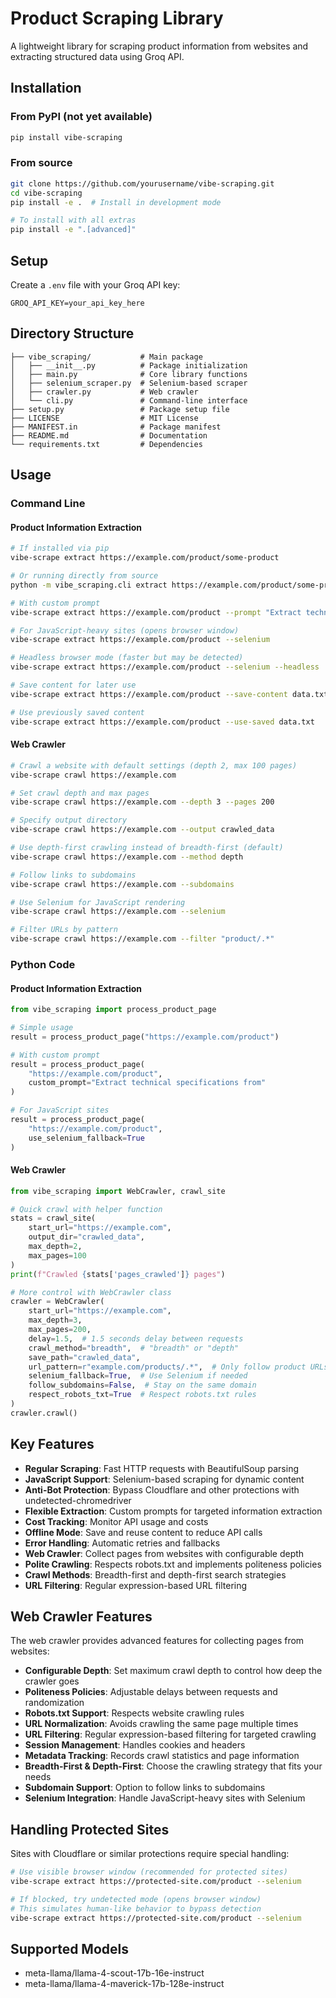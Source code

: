 # Product Scraping Library

A lightweight library for scraping product information from websites and extracting structured data using Groq API.

## Installation

### From PyPI (not yet available)

```bash
pip install vibe-scraping
```

### From source

```bash
git clone https://github.com/yourusername/vibe-scraping.git
cd vibe-scraping
pip install -e .  # Install in development mode

# To install with all extras
pip install -e ".[advanced]"
```

## Setup

Create a `.env` file with your Groq API key:

```
GROQ_API_KEY=your_api_key_here
```

## Directory Structure

```
├── vibe_scraping/           # Main package
│   ├── __init__.py          # Package initialization
│   ├── main.py              # Core library functions
│   ├── selenium_scraper.py  # Selenium-based scraper
│   ├── crawler.py           # Web crawler
│   └── cli.py               # Command-line interface
├── setup.py                 # Package setup file
├── LICENSE                  # MIT License
├── MANIFEST.in              # Package manifest
├── README.md                # Documentation
└── requirements.txt         # Dependencies
```

## Usage

### Command Line

#### Product Information Extraction

```bash
# If installed via pip
vibe-scrape extract https://example.com/product/some-product

# Or running directly from source
python -m vibe_scraping.cli extract https://example.com/product/some-product

# With custom prompt
vibe-scrape extract https://example.com/product --prompt "Extract technical specs"

# For JavaScript-heavy sites (opens browser window)
vibe-scrape extract https://example.com/product --selenium

# Headless browser mode (faster but may be detected)
vibe-scrape extract https://example.com/product --selenium --headless

# Save content for later use
vibe-scrape extract https://example.com/product --save-content data.txt

# Use previously saved content
vibe-scrape extract https://example.com/product --use-saved data.txt
```

#### Web Crawler

```bash
# Crawl a website with default settings (depth 2, max 100 pages)
vibe-scrape crawl https://example.com

# Set crawl depth and max pages
vibe-scrape crawl https://example.com --depth 3 --pages 200

# Specify output directory
vibe-scrape crawl https://example.com --output crawled_data

# Use depth-first crawling instead of breadth-first (default)
vibe-scrape crawl https://example.com --method depth

# Follow links to subdomains
vibe-scrape crawl https://example.com --subdomains

# Use Selenium for JavaScript rendering
vibe-scrape crawl https://example.com --selenium

# Filter URLs by pattern
vibe-scrape crawl https://example.com --filter "product/.*"
```

### Python Code

#### Product Information Extraction

```python
from vibe_scraping import process_product_page

# Simple usage
result = process_product_page("https://example.com/product")

# With custom prompt
result = process_product_page(
    "https://example.com/product",
    custom_prompt="Extract technical specifications from"
)

# For JavaScript sites
result = process_product_page(
    "https://example.com/product",
    use_selenium_fallback=True
)
```

#### Web Crawler

```python
from vibe_scraping import WebCrawler, crawl_site

# Quick crawl with helper function
stats = crawl_site(
    start_url="https://example.com",
    output_dir="crawled_data",
    max_depth=2,
    max_pages=100
)
print(f"Crawled {stats['pages_crawled']} pages")

# More control with WebCrawler class
crawler = WebCrawler(
    start_url="https://example.com",
    max_depth=3,
    max_pages=200,
    delay=1.5,  # 1.5 seconds delay between requests
    crawl_method="breadth",  # "breadth" or "depth"
    save_path="crawled_data",
    url_pattern=r"example.com/products/.*",  # Only follow product URLs
    selenium_fallback=True,  # Use Selenium if needed
    follow_subdomains=False,  # Stay on the same domain
    respect_robots_txt=True  # Respect robots.txt rules
)
crawler.crawl()
```

## Key Features

- **Regular Scraping**: Fast HTTP requests with BeautifulSoup parsing
- **JavaScript Support**: Selenium-based scraping for dynamic content
- **Anti-Bot Protection**: Bypass Cloudflare and other protections with undetected-chromedriver
- **Flexible Extraction**: Custom prompts for targeted information extraction
- **Cost Tracking**: Monitor API usage and costs
- **Offline Mode**: Save and reuse content to reduce API calls
- **Error Handling**: Automatic retries and fallbacks
- **Web Crawler**: Collect pages from websites with configurable depth
- **Polite Crawling**: Respects robots.txt and implements politeness policies
- **Crawl Methods**: Breadth-first and depth-first search strategies
- **URL Filtering**: Regular expression-based URL filtering

## Web Crawler Features

The web crawler provides advanced features for collecting pages from websites:

- **Configurable Depth**: Set maximum crawl depth to control how deep the crawler goes
- **Politeness Policies**: Adjustable delays between requests and randomization
- **Robots.txt Support**: Respects website crawling rules
- **URL Normalization**: Avoids crawling the same page multiple times
- **URL Filtering**: Regular expression-based filtering for targeted crawling
- **Session Management**: Handles cookies and headers
- **Metadata Tracking**: Records crawl statistics and page information
- **Breadth-First & Depth-First**: Choose the crawling strategy that fits your needs
- **Subdomain Support**: Option to follow links to subdomains
- **Selenium Integration**: Handle JavaScript-heavy sites with Selenium

## Handling Protected Sites

Sites with Cloudflare or similar protections require special handling:

```bash
# Use visible browser window (recommended for protected sites)
vibe-scrape extract https://protected-site.com/product --selenium

# If blocked, try undetected mode (opens browser window)
# This simulates human-like behavior to bypass detection
vibe-scrape extract https://protected-site.com/product --selenium
```

## Supported Models

- meta-llama/llama-4-scout-17b-16e-instruct
- meta-llama/llama-4-maverick-17b-128e-instruct
